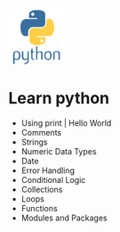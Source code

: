 <p align="left"> <a href="https://www.python.org" target="_blank" rel="noreferrer"> <img src="https://raw.githubusercontent.com/devicons/devicon/master/icons/python/python-original-wordmark.svg" alt="python" width="20%" height="20%"/> </a> </p>

# Learn python

- Using print | Hello World
- Comments
- Strings
- Numeric Data Types
- Date
- Error Handling
- Conditional Logic
- Collections
- Loops
- Functions
- Modules and Packages
